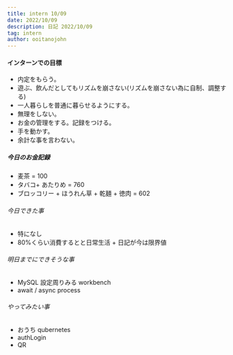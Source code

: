 ```yaml
---
title: intern 10/09
date: 2022/10/09
description: 日記 2022/10/09
tag: intern
author: ooitanojohn
---
```


#### インターンでの目標

- 内定をもらう。
- 遊ぶ、飲んだとしてもリズムを崩さない(リズムを崩さない為に自制、調整する)
- 一人暮らしを普通に暮らせるようにする。
- 無理をしない。
- お金の管理をする。記録をつける。
- 手を動かす。
- 余計な事を言わない。

##### 今日のお金記録

- 麦茶 = 100
- タバコ+ あたりめ = 760
- ブロッコリー + ほうれん草 + 乾麺 + 徳肉 = 602

###### 今日できた事

- 特になし
- 80%くらい消費するとと日常生活 + 日記が今は限界値

###### 明日までにできそうな事

- MySQL 設定周りみる workbench
- await / async process

###### やってみたい事

- おうち qubernetes
- authLogin
- QR
